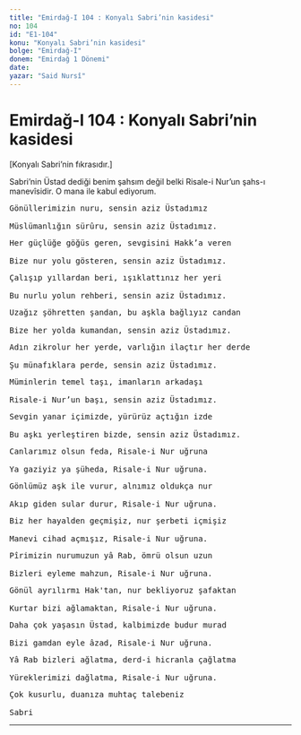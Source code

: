 ```yaml
---
title: "Emirdağ-I 104 : Konyalı Sabri’nin kasidesi"
no: 104
id: "E1-104"
konu: "Konyalı Sabri’nin kasidesi"
bolge: "Emirdağ-I"
donem: "Emirdağ 1 Dönemi"
date: 
yazar: "Said Nursî"
---
```


# Emirdağ-I 104 : Konyalı Sabri’nin kasidesi

<p class="takdim">[Konyalı Sabri’nin fıkrasıdır.]</p>

Sabri’nin Üstad dediği benim şahsım değil belki Risale-i Nur’un şahs-ı manevîsidir. O mana ile kabul ediyorum.

<pre>
Gönüllerimizin nuru, sensin aziz Üstadımız
 
Müslümanlığın sürûru, sensin aziz Üstadımız.
</pre>

<pre>
Her güçlüğe göğüs geren, sevgisini Hakk’a veren
 
Bize nur yolu gösteren, sensin aziz Üstadımız.
</pre>

<pre>
Çalışıp yıllardan beri, ışıklattınız her yeri
 
Bu nurlu yolun rehberi, sensin aziz Üstadımız.
</pre>

<pre>
Uzağız şöhretten şandan, bu aşkla bağlıyız candan
 
Bize her yolda kumandan, sensin aziz Üstadımız.
</pre>

<pre>
Adın zikrolur her yerde, varlığın ilaçtır her derde
 
Şu münafıklara perde, sensin aziz Üstadımız.
</pre>

<pre>
Müminlerin temel taşı, imanların arkadaşı
 
Risale-i Nur’un başı, sensin aziz Üstadımız.
</pre>

<pre>
Sevgin yanar içimizde, yürürüz açtığın izde
 
Bu aşkı yerleştiren bizde, sensin aziz Üstadımız.
</pre>

<pre>
Canlarımız olsun feda, Risale-i Nur uğruna
 
Ya gaziyiz ya şüheda, Risale-i Nur uğruna.
</pre>

<pre>
Gönlümüz aşk ile vurur, alnımız oldukça nur
 
Akıp giden sular durur, Risale-i Nur uğruna.
</pre>

<pre>
Biz her hayalden geçmişiz, nur şerbeti içmişiz
 
Manevi cihad açmışız, Risale-i Nur uğruna.
</pre>

<pre>
Pîrimizin nurumuzun yâ Rab, ömrü olsun uzun
 
Bizleri eyleme mahzun, Risale-i Nur uğruna.
</pre>

<pre>
Gönül ayrılırmı Hak'tan, nur bekliyoruz şafaktan
 
Kurtar bizi ağlamaktan, Risale-i Nur uğruna.
</pre>

<pre>
Daha çok yaşasın Üstad, kalbimizde budur murad
 
Bizi gamdan eyle âzad, Risale-i Nur uğruna.
</pre>

<pre>
Yâ Rab bizleri ağlatma, derd-i hicranla çağlatma
 
Yüreklerimizi dağlatma, Risale-i Nur uğruna.
</pre>

<pre>
Çok kusurlu, duanıza muhtaç talebeniz
 
Sabri
</pre>

***
